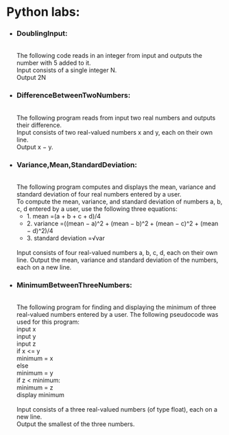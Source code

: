 <h1>Python labs:</h1>
<ul>
  <li><h3>DoublingInput:</h3> </br> The following code reads in an integer from input and outputs the number with 5 added to it.</br>
Input consists of a single integer N.</br>
Output 2N</li>
  <li><h3>DifferenceBetweenTwoNumbers:</h3></br>The following program reads from input two real numbers and outputs their difference.</br>
Input consists of two real-valued numbers x and y, each on their own line.</br>
Output x − y.
 </li>
  <li><h3>Variance,Mean,StandardDeviation:</h3> </br> The following program computes and displays the mean, variance and standard deviation of four real numbers entered by a user. 
</br>To compute the mean, variance, and standard deviation of numbers a, b, c, d entered by a user, use the following three equations:<ul>
<li> 1. mean =(a + b + c + d)/4</li>
<li> 2. variance =((mean − a)^2 + (mean − b)^2 + (mean − c)^2 + (mean − d)^2)/4 </li>
<li> 3. standard deviation =√var </li>
</ul>
</br>
Input consists of four real-valued numbers a, b, c, d, each on their own line.
Output the mean, variance and standard deviation of the numbers, each on a new line. 
</li>
<li><h3>MinimumBetweenThreeNumbers:</h3> </br> The following program for finding and displaying the minimum of three real-valued numbers entered
by a user. The following pseudocode was used for this program:</br>
input x </br>
input y </br>
input z </br>
if x <= y </br>
  minimum = x </br>
else </br>
  minimum = y </br>
if z < minimum: </br>
  minimum = z </br>
display minimum </br>
   </br>
Input consists of a three real-valued numbers (of type float), each on a new line. </br>
Output the smallest of the three numbers.
</li>
  
</ul>
